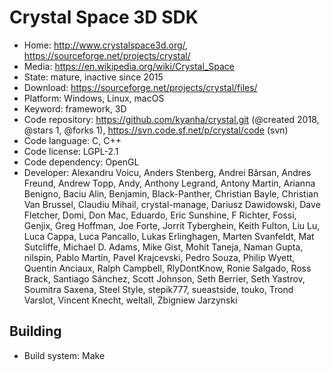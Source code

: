 # Crystal Space 3D SDK

- Home: http://www.crystalspace3d.org/, https://sourceforge.net/projects/crystal/
- Media: https://en.wikipedia.org/wiki/Crystal_Space
- State: mature, inactive since 2015
- Download: https://sourceforge.net/projects/crystal/files/
- Platform: Windows, Linux, macOS
- Keyword: framework, 3D
- Code repository: https://github.com/kyanha/crystal.git (@created 2018, @stars 1, @forks 1), https://svn.code.sf.net/p/crystal/code (svn)
- Code language: C, C++
- Code license: LGPL-2.1
- Code dependency: OpenGL
- Developer: Alexandru Voicu, Anders Stenberg, Andrei Bârsan, Andres Freund, Andrew Topp, Andy, Anthony Legrand, Antony Martin, Arianna Benigno, Baciu Alin, Benjamin, Black-Panther, Christian Bayle, Christian Van Brussel, Claudiu Mihail, crystal-manage, Dariusz Dawidowski, Dave Fletcher, Domi, Don Mac, Eduardo, Eric Sunshine, F Richter, Fossi, Genjix, Greg Hoffman, Joe Forte, Jorrit Tyberghein, Keith Fulton, Liu Lu, Luca Cappa, Luca Pancallo, Lukas Erlinghagen, Marten Svanfeldt, Mat Sutcliffe, Michael D. Adams, Mike Gist, Mohit Taneja, Naman Gupta, nilspin, Pablo Martín, Pavel Krajcevski, Pedro Souza, Philip Wyett, Quentin Anciaux, Ralph Campbell, RlyDontKnow, Ronie Salgado, Ross Brack, Santiago Sánchez, Scott Johnson, Seth Berrier, Seth Yastrov, Soumitra Saxena, Steel Style, stepik777, sueastside, touko, Trond Varslot, Vincent Knecht, weltall, Zbigniew Jarzynski

## Building

- Build system: Make
